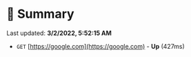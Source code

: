 # 📖 Summary
Last updated: **3/2/2022, 5:52:15 AM**

- `GET` [https://google.com](https://google.com) - **Up** (427ms)
